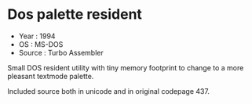 # Dos palette resident

* Year : 1994
* OS : MS-DOS
* Source : Turbo Assembler

Small DOS resident utility with tiny memory footprint to change to a more pleasant textmode palette.

Included source both in unicode and in original codepage 437.